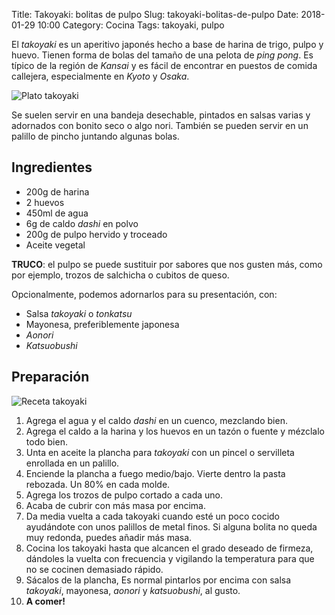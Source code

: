 Title: Takoyaki: bolitas de pulpo
Slug: takoyaki-bolitas-de-pulpo
Date: 2018-01-29 10:00
Category: Cocina
Tags: takoyaki, pulpo



El *takoyaki* es un aperitivo japonés hecho a base de harina de trigo, pulpo y huevo. Tienen forma de bolas del tamaño de una pelota de *ping pong*. Es típico de la región de *Kansai* y es fácil de encontrar en puestos de comida callejera, especialmente en *Kyoto* y *Osaka*.

![Plato takoyaki]({filename}/images/plato_takoyaki.jpg)

Se suelen servir en una bandeja desechable, pintados en salsas varias y adornados con bonito seco o algo nori. También se pueden servir en un palillo de pincho juntando algunas bolas.

## Ingredientes

* 200g de harina
* 2 huevos
* 450ml de agua
* 6g de caldo *dashi* en polvo
* 200g de pulpo hervido y troceado
* Aceite vegetal

**TRUCO**: el pulpo se puede sustituir por sabores que nos gusten más, como por ejemplo, trozos de salchicha o cubitos de queso.

Opcionalmente, podemos adornarlos para su presentación, con:

* Salsa *takoyaki* o *tonkatsu*
* Mayonesa, preferiblemente japonesa
* *Aonori*
* *Katsuobushi*

## Preparación

![Receta takoyaki]({filename}/images/takoyaki_howto.jpg)

1. Agrega el agua y el caldo *dashi* en un cuenco, mezclando bien.
2. Agrega el caldo a la harina y los huevos en un tazón o fuente y mézclalo todo bien.
3. Unta en aceite la plancha para *takoyaki* con un pincel o servilleta enrollada en un palillo.
4. Enciende la plancha a fuego medio/bajo. Vierte dentro la pasta rebozada. Un 80% en cada molde.
5. Agrega los trozos de pulpo cortado a cada uno.
6. Acaba de cubrir con más masa por encima.
7. Da media vuelta a cada takoyaki cuando esté un poco cocido ayudándote con unos palillos de metal finos. Si alguna bolita no queda muy redonda, puedes añadir más masa.
8. Cocina los takoyaki hasta que alcancen el grado deseado de firmeza, dándoles la vuelta con frecuencia y vigilando la temperatura para que no se cocinen demasiado rápido.
9. Sácalos de la plancha, Es normal pintarlos por encima con salsa *takoyaki*, mayonesa, *aonori* y *katsuobushi*, al gusto.
10. **A comer!**
